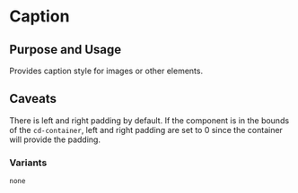 # Caption

## Purpose and Usage
Provides caption style for images or other elements.

## Caveats
There is left and right padding by default. If the component is in the bounds of the `cd-container`, left and right
padding are set to 0 since the container will provide the padding.

### Variants

```
none

```
